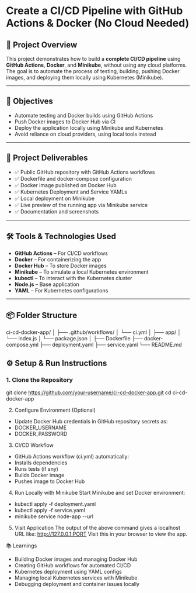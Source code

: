 # Create a CI/CD Pipeline with GitHub Actions & Docker (No Cloud Needed)

## 📌 Project Overview

This project demonstrates how to build a **complete CI/CD pipeline** using **GitHub Actions**, **Docker**, and **Minikube**, without using any cloud platforms. The goal is to automate the process of testing, building, pushing Docker images, and deploying them locally using Kubernetes (Minikube).

---

## 🎯 Objectives

- Automate testing and Docker builds using GitHub Actions
- Push Docker images to Docker Hub via CI
- Deploy the application locally using Minikube and Kubernetes
- Avoid reliance on cloud providers, using local tools instead

---

## 🚀 Project Deliverables

- ✅ Public GitHub repository with GitHub Actions workflows
- ✅ Dockerfile and docker-compose configuration
- ✅ Docker image published on Docker Hub
- ✅ Kubernetes Deployment and Service YAMLs
- ✅ Local deployment on Minikube
- ✅ Live preview of the running app via Minikube service
- ✅ Documentation and screenshots

---

## 🛠️ Tools & Technologies Used

- **GitHub Actions** – For CI/CD workflows
- **Docker** – For containerizing the app
- **Docker Hub** – To store Docker images
- **Minikube** – To simulate a local Kubernetes environment
- **kubectl** – To interact with the Kubernetes cluster
- **Node.js** – Base application
- **YAML** – For Kubernetes configurations

---

## 📦 Folder Structure
ci-cd-docker-app/ │ ├── .github/workflows/ │ └── ci.yml │ ├── app/ │ └── index.js │ └── package.json │ ├── Dockerfile ├── docker-compose.yml ├── deployment.yaml ├── service.yaml └── README.md

## ⚙️ Setup & Run Instructions

### 1. Clone the Repository
git clone https://github.com/your-username/ci-cd-docker-app.git
cd ci-cd-docker-app

2. Configure Environment (Optional)
- Update Docker Hub credentials in GitHub repository secrets as:
- DOCKER_USERNAME
- DOCKER_PASSWORD

3. CI/CD Workflow
- GitHub Actions workflow (ci.yml) automatically:
- Installs dependencies
- Runs tests (if any)
- Builds Docker image
- Pushes image to Docker Hub

4. Run Locally with Minikube
Start Minikube and set Docker environment:
- kubectl apply -f deployment.yaml
- kubectl apply -f service.yaml
- minikube service node-app --url

5. Visit Application
The output of the above command gives a localhost URL like:
http://127.0.0.1:PORT
Visit this in your browser to view the app.


📚 Learnings
- Building Docker images and managing Docker Hub
- Creating GitHub workflows for automated CI/CD
- Kubernetes deployment using YAML configs
- Managing local Kubernetes services with Minikube
- Debugging deployment and container issues locally

